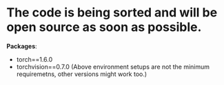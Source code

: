 # The code is being sorted and will be open source as soon as possible.
**Packages**:
- torch==1.6.0
- torchvision==0.7.0
(Above environment setups are not the minimum requiremetns, other versions might work too.)
